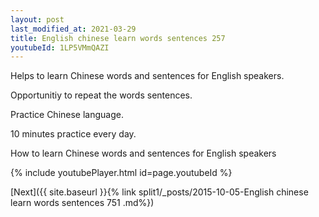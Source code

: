 ```yaml
---
layout: post
last_modified_at: 2021-03-29
title: English chinese learn words sentences 257 
youtubeId: 1LP5VMmQAZI
---
```

 
 
Helps to learn Chinese words and sentences for English speakers.

Opportunitiy to repeat the words sentences. 

Practice Chinese language. 
 
10 minutes practice every day. 
 
How to learn Chinese words and sentences for English speakers 
 
{% include youtubePlayer.html id=page.youtubeId %}
 
 
[Next]({{ site.baseurl }}{% link  split1/_posts/2015-10-05-English chinese learn words sentences 751 .md%})
 
